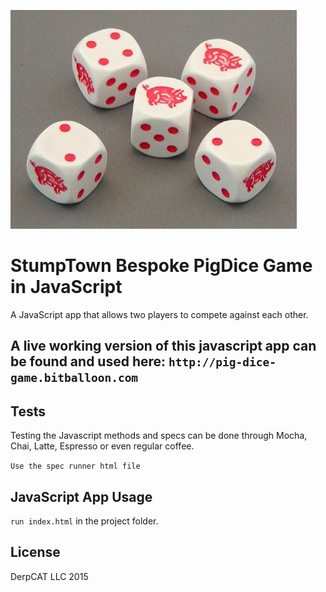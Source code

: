 
![alt tag](https://github.com/imanmafi/pigDice/blob/master/img/readmegraphic2.png)

<!-- ![alt tag](https://github.com/imanmafi/pigDice/blob/master/img/readmegraphic.png) -->

# StumpTown Bespoke PigDice Game in JavaScript

A JavaScript app that allows two players to compete against each other. 

## A live working version of this javascript app can be found and used here: `http://pig-dice-game.bitballoon.com`

## Tests

Testing the Javascript methods and specs can be done through Mocha, Chai, Latte, Espresso or even regular coffee.

`Use the spec runner html file`

## JavaScript App Usage

`run index.html` in the project folder.

## License

DerpCAT LLC 2015